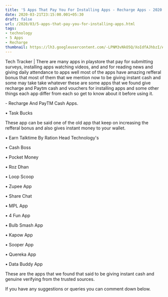 ```yaml
---
title: '5 Apps That Pay You For Installing Apps - Recharge Apps - 2020 '
date: 2020-03-21T23:15:00.001+05:30
draft: false
url: /2020/03/5-apps-that-pay-you-for-installing-apps.html
tags: 
- technology
- 5 Apps
- Recharge
thumbnail: https://lh3.googleusercontent.com/-LPNM3vNkO5Q/XoIdfAJhbzI/AAAAAAAABRs/hXf3CA4aTtE2yhxIneEhMLx9Lf_PEEl7QCLcBGAsYHQ/s1600/IMG_20200111_105332_780-02-19.jpeg
---
```


  

Tech Tracker | There are many apps in playstore that pay for submitting surveys, installing apps watching videos, and and for reading news and giving daily attendance to apps well most of the apps have amazing refferal bonus that most of them that we mention now to be giving instant cash and some may take take whatever these are some apps that we found give recharge and Paytm cash and vouchers for installing apps and some other things each app differ from each so get to know about it before using it.

  

\- Recharge And PayTM Cash Apps.

  

• Task Bucks

  

These app can be said one of the old app that keep on increasing the refferal bonus and also gives instant money to your wallet.

  

• Earn Talktime By Ration Head Technology's

  

• Cash Boss

  

• Pocket Money

  

• Roz Dhan

  

• Loop Scoop

  

• Zupee App

  

• Share Chat

  

• MPL App

  

• 4 Fun App

  

• Bulb Smash App

  

• Kapow App

  

• Sooper App

  

• Quereka App

  

• Data Buddy App

  

These are the apps that we found that said to be giving instant cash and genuine verifying from the trusted sources.

  

If you have any suggestions or queries you can comment down below.